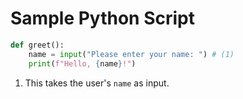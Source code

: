 # Sample Python Script

```py title="hello.py" linenums="1" hl_lines="2"
def greet():
    name = input("Please enter your name: ") # (1)
    print(f"Hello, {name}!")
```

1.  This takes the user's `name` as input.